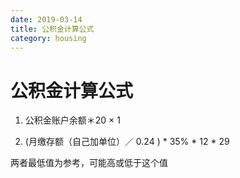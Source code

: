 ```yaml
---
date: 2019-03-14
title: 公积金计算公式
category: housing
---
```

# 公积金计算公式

1. 公积金账户余额＊20 × 1 

2. (月缴存额（自己加单位）／ 0.24 ) * 35% * 12 * 29

两者最低值为参考，可能高或低于这个值
